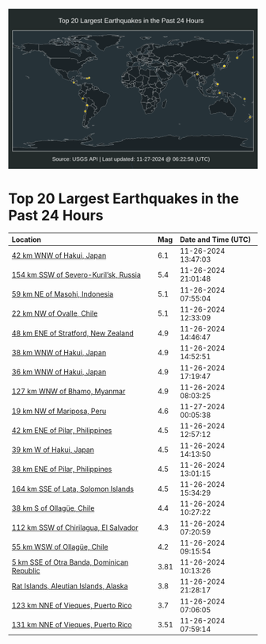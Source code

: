 ![Map](./map.png)

# Top 20 Largest Earthquakes in the Past 24 Hours

| Location | Mag | Date and Time (UTC) |
|:---|:---|:---|
| [42 km WNW of Hakui, Japan](https://earthquake.usgs.gov/earthquakes/eventpage/us7000nu90) | 6.1 | 11-26-2024 13:47:03 |
| [154 km SSW of Severo-Kuril’sk, Russia](https://earthquake.usgs.gov/earthquakes/eventpage/us7000nuc0) | 5.4 | 11-26-2024 21:01:48 |
| [59 km NE of Masohi, Indonesia](https://earthquake.usgs.gov/earthquakes/eventpage/us7000nu7t) | 5.1 | 11-26-2024 07:55:04 |
| [22 km NW of Ovalle, Chile](https://earthquake.usgs.gov/earthquakes/eventpage/us7000nu8n) | 5.1 | 11-26-2024 12:33:09 |
| [48 km ENE of Stratford, New Zealand](https://earthquake.usgs.gov/earthquakes/eventpage/us7000nu9b) | 4.9 | 11-26-2024 14:46:47 |
| [38 km WNW of Hakui, Japan](https://earthquake.usgs.gov/earthquakes/eventpage/us7000nu9d) | 4.9 | 11-26-2024 14:52:51 |
| [36 km WNW of Hakui, Japan](https://earthquake.usgs.gov/earthquakes/eventpage/us7000nub4) | 4.9 | 11-26-2024 17:19:47 |
| [127 km WNW of Bhamo, Myanmar](https://earthquake.usgs.gov/earthquakes/eventpage/us7000nu7y) | 4.9 | 11-26-2024 08:03:25 |
| [19 km NW of Mariposa, Peru](https://earthquake.usgs.gov/earthquakes/eventpage/us7000nue0) | 4.6 | 11-27-2024 00:05:38 |
| [42 km ENE of Pilar, Philippines](https://earthquake.usgs.gov/earthquakes/eventpage/us7000nu8v) | 4.5 | 11-26-2024 12:57:12 |
| [39 km W of Hakui, Japan](https://earthquake.usgs.gov/earthquakes/eventpage/us7000nu95) | 4.5 | 11-26-2024 14:13:50 |
| [38 km ENE of Pilar, Philippines](https://earthquake.usgs.gov/earthquakes/eventpage/us7000nu8w) | 4.5 | 11-26-2024 13:01:15 |
| [164 km SSE of Lata, Solomon Islands](https://earthquake.usgs.gov/earthquakes/eventpage/us7000nu9j) | 4.5 | 11-26-2024 15:34:29 |
| [38 km S of Ollagüe, Chile](https://earthquake.usgs.gov/earthquakes/eventpage/us7000nu8a) | 4.4 | 11-26-2024 10:27:22 |
| [112 km SSW of Chirilagua, El Salvador](https://earthquake.usgs.gov/earthquakes/eventpage/us7000nu7i) | 4.3 | 11-26-2024 07:20:59 |
| [55 km WSW of Ollagüe, Chile](https://earthquake.usgs.gov/earthquakes/eventpage/us7000nu80) | 4.2 | 11-26-2024 09:15:54 |
| [5 km SSE of Otra Banda, Dominican Republic](https://earthquake.usgs.gov/earthquakes/eventpage/pr2024331002) | 3.81 | 11-26-2024 10:13:26 |
| [Rat Islands, Aleutian Islands, Alaska](https://earthquake.usgs.gov/earthquakes/eventpage/us7000nue7) | 3.8 | 11-26-2024 21:28:17 |
| [123 km NNE of Vieques, Puerto Rico](https://earthquake.usgs.gov/earthquakes/eventpage/pr2024331000) | 3.7 | 11-26-2024 07:06:05 |
| [131 km NNE of Vieques, Puerto Rico](https://earthquake.usgs.gov/earthquakes/eventpage/pr2024331001) | 3.51 | 11-26-2024 07:59:14 |
